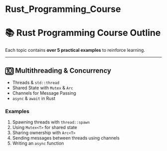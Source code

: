 # Rust_Programming_Course

# **📚 Rust Programming Course Outline**
Each topic contains **over 5 practical examples** to reinforce learning.

---

## **🔟 Multithreading & Concurrency**
- Threads & `std::thread`
- Shared State with `Mutex` & `Arc`
- Channels for Message Passing
- `async` & `await` in Rust

### **Examples**
1. Spawning threads with `thread::spawn`
2. Using `Mutex<T>` for shared state
3. Sharing ownership with `Arc<T>`
4. Sending messages between threads using channels
5. Writing an `async` function


